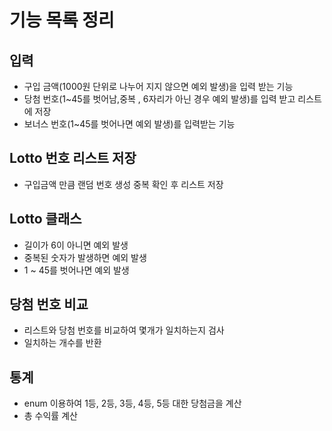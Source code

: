 # 기능 목록 정리

## 입력
- 구입 금액(1000원 단위로 나누어 지지 않으면 예외 발생)을 입력 받는 기능
- 당첨 번호(1~45를 벗어남,중복 , 6자리가 아닌 경우 예외 발생)를 입력 받고 리스트에 저장
- 보너스 번호(1~45를 벗어나면 예외 발생)를 입력받는 기능

## Lotto 번호 리스트 저장
- 구입금액 만큼 랜덤 번호 생성 중복 확인 후 리스트 저장

## Lotto 클래스
- 길이가 6이 아니면 예외 발생
- 중복된 숫자가 발생하면 예외 발생
- 1 ~ 45를 벗어나면 예외 발생

## 당첨 번호 비교
- 리스트와 당첨 번호를 비교하여 몇개가 일치하는지 검사
- 일치하는 개수를 반환


## 통계
- enum 이용하여 1등, 2등, 3등, 4등, 5등 대한 당첨금을 계산
- 총 수익률 계산
